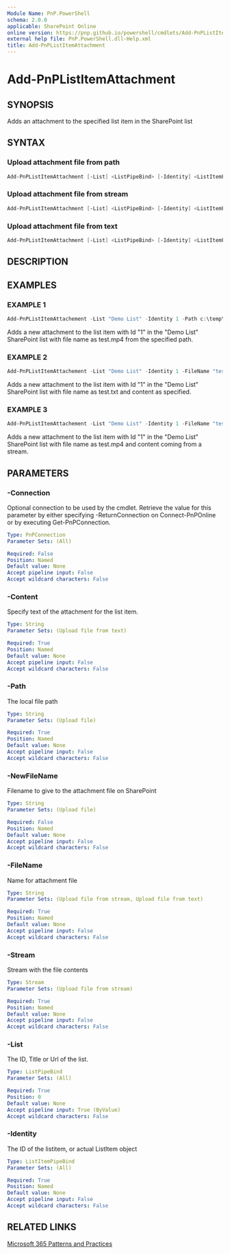 ```yaml
---
Module Name: PnP.PowerShell
schema: 2.0.0
applicable: SharePoint Online
online version: https://pnp.github.io/powershell/cmdlets/Add-PnPListItemAttachment.html
external help file: PnP.PowerShell.dll-Help.xml
title: Add-PnPListItemAttachment
---
```

  
# Add-PnPListItemAttachment

## SYNOPSIS
Adds an attachment to the specified list item in the SharePoint list

## SYNTAX

### Upload attachment file from path
```powershell
Add-PnPListItemAttachment [-List] <ListPipeBind> [-Identity] <ListItemPipeBind> [-Path <String>] [-NewFileName <String>] [-Connection <PnPConnection>] [<CommonParameters>]
```

### Upload attachment file from stream
```powershell
Add-PnPListItemAttachment [-List] <ListPipeBind> [-Identity] <ListItemPipeBind> [-FileName <String>] [-Stream <Stream>] [-Connection <PnPConnection>] [<CommonParameters>]
```

### Upload attachment file from text
```powershell
Add-PnPListItemAttachment [-List] <ListPipeBind> [-Identity] <ListItemPipeBind> [-FileName <String>] [-Content <text>] [-Connection <PnPConnection>] [<CommonParameters>]
```

## DESCRIPTION

## EXAMPLES

### EXAMPLE 1
```powershell
Add-PnPListItemAttachement -List "Demo List" -Identity 1 -Path c:\temp\test.mp4
```

Adds a new attachment to the list item with Id "1" in the "Demo List" SharePoint list with file name as test.mp4 from the specified path.


### EXAMPLE 2
```powershell
Add-PnPListItemAttachement -List "Demo List" -Identity 1 -FileName "test.txt" -Content '{ "Test": "Value" }'
```

Adds a new attachment to the list item with Id "1" in the "Demo List" SharePoint list with file name as test.txt and content as specified.

### EXAMPLE 3
```powershell
Add-PnPListItemAttachement -List "Demo List" -Identity 1 -FileName "test.mp4" -Stream $fileStream
```

Adds a new attachment to the list item with Id "1" in the "Demo List" SharePoint list with file name as test.mp4 and content coming from a stream.

## PARAMETERS

### -Connection
Optional connection to be used by the cmdlet. Retrieve the value for this parameter by either specifying -ReturnConnection on Connect-PnPOnline or by executing Get-PnPConnection.

```yaml
Type: PnPConnection
Parameter Sets: (All)

Required: False
Position: Named
Default value: None
Accept pipeline input: False
Accept wildcard characters: False
```

### -Content
Specify text of the attachment for the list item.

```yaml
Type: String
Parameter Sets: (Upload file from text)

Required: True
Position: Named
Default value: None
Accept pipeline input: False
Accept wildcard characters: False
```

### -Path
The local file path

```yaml
Type: String
Parameter Sets: (Upload file)

Required: True
Position: Named
Default value: None
Accept pipeline input: False
Accept wildcard characters: False
```

### -NewFileName
Filename to give to the attachment file on SharePoint

```yaml
Type: String
Parameter Sets: (Upload file)

Required: False
Position: Named
Default value: None
Accept pipeline input: False
Accept wildcard characters: False
```

### -FileName
Name for attachment file

```yaml
Type: String
Parameter Sets: (Upload file from stream, Upload file from text)

Required: True
Position: Named
Default value: None
Accept pipeline input: False
Accept wildcard characters: False
```

### -Stream
Stream with the file contents

```yaml
Type: Stream
Parameter Sets: (Upload file from stream)

Required: True
Position: Named
Default value: None
Accept pipeline input: False
Accept wildcard characters: False
```


### -List
The ID, Title or Url of the list.

```yaml
Type: ListPipeBind
Parameter Sets: (All)

Required: True
Position: 0
Default value: None
Accept pipeline input: True (ByValue)
Accept wildcard characters: False
```

### -Identity
The ID of the listitem, or actual ListItem object

```yaml
Type: ListItemPipeBind
Parameter Sets: (All)

Required: True
Position: Named
Default value: None
Accept pipeline input: False
Accept wildcard characters: False
```

## RELATED LINKS

[Microsoft 365 Patterns and Practices](https://aka.ms/m365pnp)